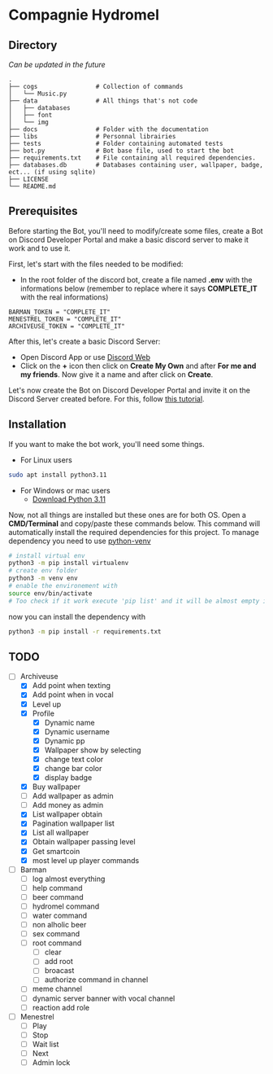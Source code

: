# Compagnie Hydromel

## Directory

*Can be updated in the future*

```
.
├── cogs                # Collection of commands
│   └── Music.py
├── data                # All things that's not code
│   ├── databases
│   ├── font
│   └── img
├── docs                # Folder with the documentation
├── libs                # Personnal librairies
├── tests               # Folder containing automated tests
├── bot.py              # Bot base file, used to start the bot
├── requirements.txt    # File containing all required dependencies.
├── databases.db        # Databases containing user, wallpaper, badge, ect... (if using sqlite)
├── LICENSE
└── README.md
```

## Prerequisites

Before starting the Bot, you'll need to modify/create some files, create a Bot on Discord Developer Portal and make a basic discord server to make it work and to use it.

First, let's start with the files needed to be modified:
- In the root folder of the discord bot, create a file named **.env** with the informations below (remember to replace where it says **COMPLETE_IT** with the real informations)
``` Env
BARMAN_TOKEN = "COMPLETE_IT"
MENESTREL_TOKEN = "COMPLETE_IT"
ARCHIVEUSE_TOKEN = "COMPLETE_IT"
```

After this, let's create a basic Discord Server:
- Open Discord App or use [Discord Web](https://discord.com/app)
- Click on the **+** icon then click on **Create My Own** and after **For me and my friends**. Now give it a name and after click on **Create**.

Let's now create the Bot on Discord Developer Portal and invite it on the Discord Server created before. For this, follow [this tutorial](https://docs.pycord.dev/en/stable/discord.html).

## Installation

If you want to make the bot work, you'll need some things.

- For Linux users
``` bash
sudo apt install python3.11
```

- For Windows or mac users
    - [Download Python 3.11](https://www.python.org/downloads/release/python-3114/)

Now, not all things are installed but these ones are for both OS. Open a **CMD/Terminal** and copy/paste these commands below. This command will automatically install the required dependencies for this project.
To manage dependency you need to use [python-venv](https://packaging.python.org/en/latest/guides/installing-using-pip-and-virtual-environments/)
```bash
# install virtual env
python3 -m pip install virtualenv 
# create env folder
python3 -m venv env 
# enable the environement with
source env/bin/activate
# Too check if it work execute 'pip list' and it will be almost empty if you were already owning some python package or not
```
now you can install the dependency with
```bash
python3 -m pip install -r requirements.txt
```

## TODO 

- [ ] Archiveuse
  - [x] Add point when texting 
  - [x] Add point when in vocal
  - [x] Level up
  - [x] Profile
    - [x] Dynamic name 
    - [x] Dynamic username
    - [x] Dynamic pp
    - [x] Wallpaper show by selecting
    - [x] change text color
    - [x] change bar color
    - [x] display badge
  - [x] Buy wallpaper 
  - [ ] Add wallpaper as admin 
  - [ ] Add money as admin
  - [x] List wallpaper obtain 
  - [x] Pagination wallpaper list
  - [x] List all wallpaper
  - [x] Obtain wallpaper passing level
  - [x] Get smartcoin
  - [x] most level up player commands
- [ ] Barman 
  - [ ] log almost everything 
  - [ ] help command
  - [ ] beer command
  - [ ] hydromel command
  - [ ] water command
  - [ ] non alholic beer
  - [ ] sex command
  - [ ] root command 
    - [ ] clear 
    - [ ] add root
    - [ ] broacast 
    - [ ] authorize command in channel
  - [ ] meme channel 
  - [ ] dynamic server banner with vocal channel
  - [ ] reaction add role
- [ ] Menestrel 
  - [ ] Play
  - [ ] Stop
  - [ ] Wait list 
  - [ ] Next
  - [ ] Admin lock